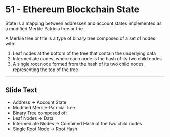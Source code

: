 # 51 - Ethereum Blockchain State 

State is a mapping between addresses and account states implemented as a modified Merkle Patricia tree or trie. 

A Merkle tree or trie is a type of binary tree composed of a set of nodes with:
1.  Leaf nodes at the bottom of the tree that contain the underlying data
2.  Intermediate nodes, where each node is the hash of its two child nodes
3.  A single root node formed from the hash of its two child nodes representing the top of the tree

---
## Slide Text
- Address -> Account State
- Modified Merkle-Patricia Tree
- Binary Tree composed of:
- Leaf Nodes -> Data
- Intermediate Nodes -> Combined Hash of the two child nodes
- Single Root Node -> Root Hash
